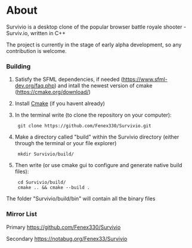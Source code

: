 # About

Survivio is a desktop clone of the popular browser battle royale shooter - Surviv.io, written in C++

The project is currently in the stage of early alpha development, so any contribution is welcome.



### Building

1) Satisfy the SFML dependencies, if needed (https://www.sfml-dev.org/faq.php)
   and intall the newest version of cmake (https://cmake.org/download/)

2) Install [Cmake](https://cmake.org/download/) (if you havent already)

3) In the terminal write (to clone the repository on your computer):

        git clone https://github.com/Fenex330/Survivio.git
        
4) Make a directory called "build" within the Survivio directory (either through the terminal or your file explorer)
        
        mkdir Survivio/build/

5) Then write (or use cmake gui to configure and generate native build files):

        cd Survivio/build/
        cmake .. && cmake --build .


The folder "Survivio/build/bin" will contain all the binary files



### Mirror List

Primary https://github.com/Fenex330/Survivio

Secondary https://notabug.org/Fenex33/Survivio
